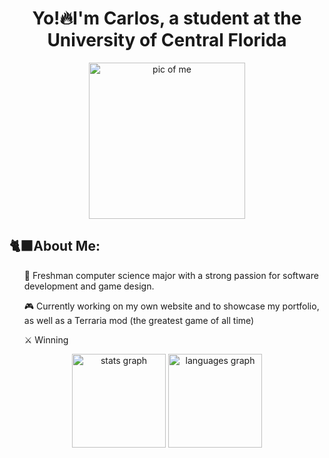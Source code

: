<H1 align="center"> Yo!🔥I'm Carlos, a student at the University of Central Florida</H1>

<div align="center">
        <img src="https://media.licdn.com/dms/image/v2/D4E03AQFCpp6gNgC1VQ/profile-displayphoto-shrink_400_400/profile-displayphoto-shrink_400_400/0/1728074411188?e=1743033600&v=beta&t=PHE_t2qw7Z3FFaMQ84x2NgoFH0l_jCkADwnY2H3M_s4" height="250" width="250" alt="pic of me" />
    </div>
    <h2>🐈‍⬛About Me: </h2>
        <Ul>
        <p>👑 Freshman computer science major with a strong passion for software development and game design. </p>
        <p>🎮 Currently working on my own website and to showcase my portfolio, as well as a Terraria mod (the greatest game of all time) </p>
        <p>⚔️ Winning</p>
    </Ul>
    








<div align="center">
    <img src="https://github-readme-stats.vercel.app/api?username=carloselopezjr&hide_title=false&hide_rank=false&show_icons=true&include_all_commits=true&count_private=true&disable_animations=false&theme=dracula&locale=en&hide_border=false" height="150" alt="stats graph"  />
  <img src="https://github-readme-stats.vercel.app/api/top-langs?username=carloselopezjr&locale=en&hide_title=false&layout=compact&card_width=320&langs_count=5&theme=dracula&hide_border=false" height="150" alt="languages graph"  />
</div>
